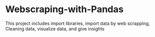 # Webscraping-with-Pandas
This project includes import libraries, import data by web scrapping, Cleaning data, visualize data, and give insights
